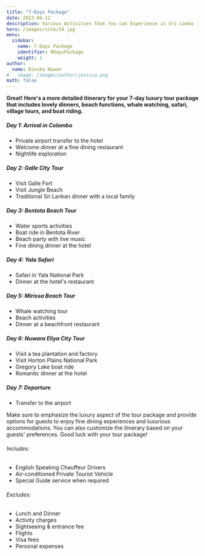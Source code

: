 ```yaml
---
title: "7-Days Package"
date: 2023-04-12
description: Various Activities that You can Experience in Sri Lanka
hero: /images/site/24.jpg
menu:
  sidebar:
    name: 7-Days Package
    identifier: 9DaysPackage
    weight: 1
author:
  name: Dinuka Nuwan
#   image: /images/author/jessica.png
math: false
---
```


**Great! Here's a more detailed itinerary for your 7-day luxury tour package that includes lovely dinners, beach functions, whale watching, safari, village tours, and boat riding.**



#####   Day 1: Arrival in Colombo

-   Private airport transfer to the hotel
-   Welcome dinner at a fine dining restaurant
-   Nightlife exploration


#####   Day 2: Galle City Tour

-   Visit Galle Fort
-   Visit Jungle Beach
-   Traditional Sri Lankan dinner with a local family


#####   Day 3: Bentota Beach Tour

-   Water sports activities
-   Boat ride in Bentota River
-   Beach party with live music
-   Fine dining dinner at the hotel


#####   Day 4: Yala Safari

-   Safari in Yala National Park
-   Dinner at the hotel's restaurant


#####   Day 5: Mirissa Beach Tour

-   Whale watching tour
-   Beach activities
-   Dinner at a beachfront restaurant


#####   Day 6: Nuwara Eliya City Tour

-   Visit a tea plantation and factory
-   Visit Horton Plains National Park
-   Gregory Lake boat ride
-   Romantic dinner at the hotel


#####   Day 7: Departure

-   Transfer to the airport


Make sure to emphasize the luxury aspect of the tour package and provide options for guests to enjoy fine dining experiences and luxurious accommodations. You can also customize the itinerary based on your guests' preferences. Good luck with your tour package!




######  Includes:

- English Speaking Chauffeur Drivers
- Air-conditioned Private Tourist Vehicle
- Special Guide service when required


######  Excludes:

- Lunch and Dinner
- Activity charges
- Sightseeing & entrance fee
- Flights
- Visa fees
- Personal expenses
